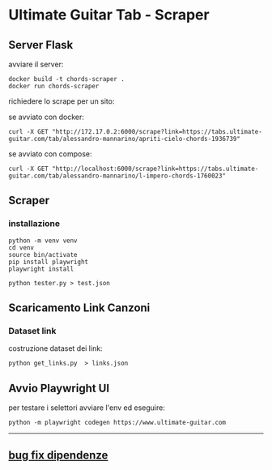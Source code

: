 # Ultimate Guitar Tab - Scraper
## Server Flask
avviare il server:
```
docker build -t chords-scraper .
docker run chords-scraper

```
richiedere lo scrape per un sito:

se avviato con docker:
```
curl -X GET "http://172.17.0.2:6000/scrape?link=https://tabs.ultimate-guitar.com/tab/alessandro-mannarino/apriti-cielo-chords-1936739"
```

se avviato con compose:
```
curl -X GET "http://localhost:6000/scrape?link=https://tabs.ultimate-guitar.com/tab/alessandro-mannarino/l-impero-chords-1760023"
```

## Scraper
### installazione
```
python -m venv venv
cd venv
source bin/activate
pip install playwright
playwright install
```

```
python tester.py > test.json
```

## Scaricamento Link Canzoni
### Dataset link
costruzione dataset dei link:
```
python get_links.py  > links.json
```

## Avvio Playwright UI
per testare i selettori avviare l'env ed eseguire:
```
python -m playwright codegen https://www.ultimate-guitar.com
```
---
## [bug fix dipendenze](https://github.com/microsoft/playwright/issues/2621#issuecomment-2083083392)